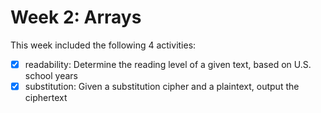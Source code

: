 # Week 2: Arrays

This week included the following 4 activities:

- [x] readability: Determine the reading level of a given text, based on U.S. school years
- [x] substitution: Given a substitution cipher and a plaintext, output the ciphertext